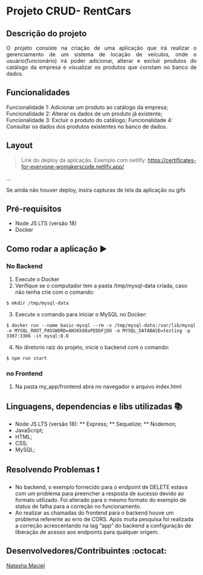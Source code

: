 <h1>Projeto CRUD- RentCars</h1> 


## Descrição do projeto 

<p align="justify">
O projeto consiste na criação de uma aplicação que irá realizar o gerenciamento de um sistema de locação de veículos, onde o usuário(funcionário) irá poder adicionar, alterar e excluir produtos do catálogo da empresa e visualizar os produtos que constam no banco de dados.</p>

## Funcionalidades

Funcionalidade 1: Adicionar um produto ao catálogo da empresa;
Funcionalidade 2: Alterar os dados de um produto já existente;
Funcionalidade 3: Excluir o produto do catálogo;
Funcionalidade 4: Consultar os dados dos produtos existentes no banco de dados.


## Layout

> Link do deploy da aplicação. Exemplo com netlify: https://certificates-for-everyone-womakerscode.netlify.app/

... 

Se ainda não houver deploy, insira capturas de tela da aplicação ou gifs

## Pré-requisitos

* Node JS LTS (versão 18)
* Docker


## Como rodar a aplicação :arrow_forward:

### No Backend
1. Execute o Docker
2. Verifique se o computador tem a pasta /tmp/mysql-data criada, caso não tenha crie com o comando:
```
$ mkdir /tmp/mysql-data
```
3. Execute o comando para iniciar o MySQL no Docker:
```
$ docker run --name basic-mysql --rm -v /tmp/mysql-data:/var/lib/mysql -e MYSQL_ROOT_PASSWORD=ANSKk08aPEDbFjDO -e MYSQL_DATABASE=testing -p 3307:3306 -it mysql:8.0
```
4. No diretorio raiz do projeto, inicie o backend com o comando:
```
$ npm run start
```

### no Frontend
1. Na pasta my_app/frontend abra no navegador o arquivo index.html

## Linguagens, dependencias e libs utilizadas :books:

* Node JS LTS (versão 18):
** Express;
** Sequelize;
** Nodemon;
* JavaScript;
* HTML;
* CSS;
* MySQL;


## Resolvendo Problemas :exclamation:
* No backend, o exemplo fornecido para o endpoint de DELETE estava com um problema para preencher a resposta de sucesso devido ao formato utilizado. Foi alterado para o mesmo formato do exemplo de status de falha para a correção no funcionamento.
* Ao realizar as chamadas do frontend para o backend houve um problema referente ao erro de CORS. Após muita pesquisa foi realizada a correção acrescentando na tag “app” do backend a configuração de liberação de acesso aos endpoints para qualquer origem.

 

## Desenvolvedores/Contribuintes :octocat:

[Natasha Maciel](https://github.com/nattyymaciel)

